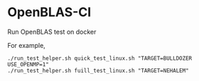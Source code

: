 # OpenBLAS-CI

Run OpenBLAS test on docker

For example,

```
./run_test_helper.sh quick_test_linux.sh "TARGET=BULLDOZER USE_OPENMP=1"
./run_test_helper.sh fuill_test_linux.sh "TARGET=NEHALEM"
```